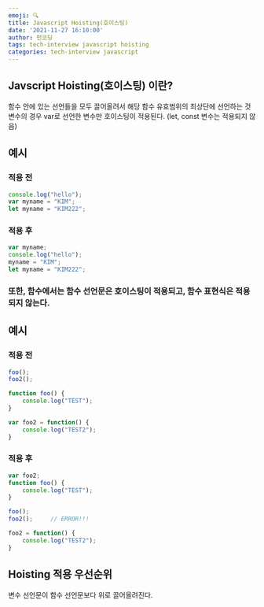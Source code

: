 ```yaml
---
emoji: 🔍
title: Javascript Hoisting(호이스팅)
date: '2021-11-27 16:10:00'
author: 펀코딩
tags: tech-interview javascript hoisting
categories: tech-interview javascript
---
```


## Javscript Hoisting(호이스팅) 이란?
함수 안에 있는 선언들을 모두 끌어올려서 해당 함수 유효범위의 최상단에 선언하는 것  
변수의 경우 var로 선언한 변수만 호이스팅이 적용된다. (let, const 변수는 적용되지 않음)

## 예시

### 적용 전

```javascript
console.log("hello");
var myname = "KIM";
let myname = "KIM222";
```

### 적용 후

```javascript
var myname;
console.log("hello");
myname = "KIM";
let myname = "KIM222";
```

### 또한, 함수에서는 함수 선언문은 호이스팅이 적용되고, 함수 표현식은 적용되지 않는다.

## 예시

### 적용 전

```javascript
foo();
foo2();

function foo() {
    console.log("TEST");
}

var foo2 = function() {
    console.log("TEST2");
}
```

### 적용 후

```javascript
var foo2;
function foo() {
    console.log("TEST");
}

foo();
foo2();     // ERROR!!!

foo2 = function() {
    console.log("TEST2");
}
```

## Hoisting 적용 우선순위

변수 선언문이 함수 선언문보다 위로 끌어올려진다.

<br /><br /><br />